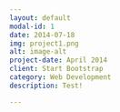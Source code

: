 ```yaml
---
layout: default
modal-id: 1
date: 2014-07-18
img: project1.png
alt: image-alt
project-date: April 2014
client: Start Bootstrap
category: Web Development
description: Test!

---
```

